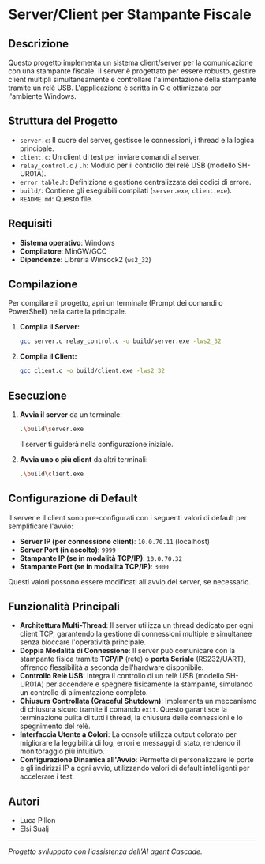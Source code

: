 # Server/Client per Stampante Fiscale

## Descrizione
Questo progetto implementa un sistema client/server per la comunicazione con una stampante fiscale. Il server è progettato per essere robusto, gestire client multipli simultaneamente e controllare l'alimentazione della stampante tramite un relè USB. L'applicazione è scritta in C e ottimizzata per l'ambiente Windows.

## Struttura del Progetto
- `server.c`: Il cuore del server, gestisce le connessioni, i thread e la logica principale.
- `client.c`: Un client di test per inviare comandi al server.
- `relay_control.c` / `.h`: Modulo per il controllo del relè USB (modello SH-UR01A).
- `error_table.h`: Definizione e gestione centralizzata dei codici di errore.
- `build/`: Contiene gli eseguibili compilati (`server.exe`, `client.exe`).
- `README.md`: Questo file.

## Requisiti
- **Sistema operativo**: Windows
- **Compilatore**: MinGW/GCC
- **Dipendenze**: Libreria Winsock2 (`ws2_32`)

## Compilazione
Per compilare il progetto, apri un terminale (Prompt dei comandi o PowerShell) nella cartella principale.

1.  **Compila il Server:**
    ```sh
    gcc server.c relay_control.c -o build/server.exe -lws2_32
    ```

2.  **Compila il Client:**
    ```sh
    gcc client.c -o build/client.exe -lws2_32
    ```

## Esecuzione
1.  **Avvia il server** da un terminale:
    ```sh
    .\build\server.exe
    ```
    Il server ti guiderà nella configurazione iniziale.

2.  **Avvia uno o più client** da altri terminali:
    ```sh
    .\build\client.exe
    ```

## Configurazione di Default
Il server e il client sono pre-configurati con i seguenti valori di default per semplificare l'avvio:
- **Server IP (per connessione client)**: `10.0.70.11` (localhost)
- **Server Port (in ascolto)**: `9999`
- **Stampante IP (se in modalità TCP/IP)**: `10.0.70.32`
- **Stampante Port (se in modalità TCP/IP)**: `3000`

Questi valori possono essere modificati all'avvio del server, se necessario.

## Funzionalità Principali
-   **Architettura Multi-Thread**: Il server utilizza un thread dedicato per ogni client TCP, garantendo la gestione di connessioni multiple e simultanee senza bloccare l'operatività principale.
-   **Doppia Modalità di Connessione**: Il server può comunicare con la stampante fisica tramite **TCP/IP** (rete) o **porta Seriale** (RS232/UART), offrendo flessibilità a seconda dell'hardware disponibile.
-   **Controllo Relè USB**: Integra il controllo di un relè USB (modello SH-UR01A) per accendere e spegnere fisicamente la stampante, simulando un controllo di alimentazione completo.
-   **Chiusura Controllata (Graceful Shutdown)**: Implementa un meccanismo di chiusura sicuro tramite il comando `exit`. Questo garantisce la terminazione pulita di tutti i thread, la chiusura delle connessioni e lo spegnimento del relè.
-   **Interfaccia Utente a Colori**: La console utilizza output colorato per migliorare la leggibilità di log, errori e messaggi di stato, rendendo il monitoraggio più intuitivo.
-   **Configurazione Dinamica all'Avvio**: Permette di personalizzare le porte e gli indirizzi IP a ogni avvio, utilizzando valori di default intelligenti per accelerare i test.

## Autori
- Luca Pillon
- Elsi Sualj

---
*Progetto sviluppato con l'assistenza dell'AI agent Cascade.*
